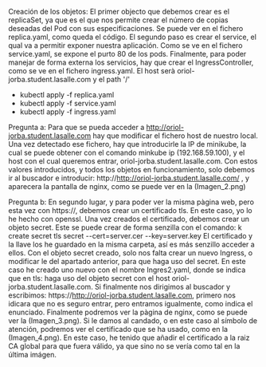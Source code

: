 Creación de los objetos: El primer objecto que debemos crear es el replicaSet, ya que es el que nos permite crear el número de copias deseadas del Pod con sus especificaciones. Se puede ver en el fichero replica.yaml, como queda el código.
El segundo paso es crear el service, el qual va a permitir exponer nuestra aplicación. Como se ve en el fichero service.yaml, se expone el purto 80 de los pods.
Finalmente, para poder manejar de forma externa los servicios, hay que crear el IngressController, como se ve en el fichero ingress.yaml. El host serà oriol-jorba.student.lasalle.com y el path '/'

- kubectl apply -f replica.yaml
- kubectl apply -f service.yaml
- kubectl apply -f ingress.yaml

Pregunta a: Para que se pueda acceder a http://oriol-jorba.student.lasalle.com hay que modificar el fichero host de nuestro local. Una vez detectado ese fichero, hay que introducirle la IP de minikube, la cual se puede obtener con el comando minkube ip (192.168.59.100), y el host con el cual queremos entrar, oriol-jorba.student.lasalle.com.
Con estos valores introducidos, y todos los objetos en funcionamiento, solo debemos ir al buscador e introducir: http://http://oriol-jorba.student.lasalle.com/ , y aparecera la pantalla de nginx, como se puede ver en la (Imagen_2.png)

Pregunta b: En segundo lugar, y para poder ver la misma pàgina web, pero esta vez con https://, debemos crear un certificado tls. En este caso, yo lo he hecho con openssl. Una vez creados el certificado, debemos crear un objeto secret. Este se puede crear de forma senzilla con el comando:
k create secret tls secret --cert=server.cer --key=server.key
El certificado y la llave los he guardado en la misma carpeta, así es más senzillo acceder a ellos. Con el objeto secret creado, solo nos falta crear un nuevo Ingress, o modificar le del apartado anterior, para que haga uso del secret. En este caso he creado uno nuevo con el nombre Ingres2.yaml, donde se indica que en tls: haga uso del objeto secret con el host oriol-jorba.student.lasalle.com.
Si finalmente nos dirigimos al buscador y escribimos:
https://http://oriol-jorba.student.lasalle.com, primero nos idicara que no es seguro entrar, pero entramos igualmente, como indica el enunciado. Finalmente podremos ver la pàgina de nginx, como se puede ver la (Imagen_3.png). Si le damos al candado, o en este caso al símbolo de atención, podremos ver el certificado que se ha usado, como en la (Imagen_4.png).
En este caso, he tenido que añadir el certificado a la raiz CA global para que fuera válido, ya que sino no se vería como tal en la última imágen.
